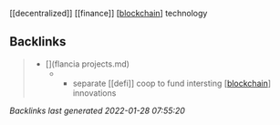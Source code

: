 [[decentralized]] [[finance]] [[blockchain]] technology

[//begin]: # "Autogenerated link references for markdown compatibility"
[blockchain]: blockchain.md "blockchain"
[//end]: # "Autogenerated link references"

## Backlinks

> - [](flancia projects.md)
>   - -	separate [[defi]] coop to fund intersting [[blockchain]] innovations

_Backlinks last generated 2022-01-28 07:55:20_
